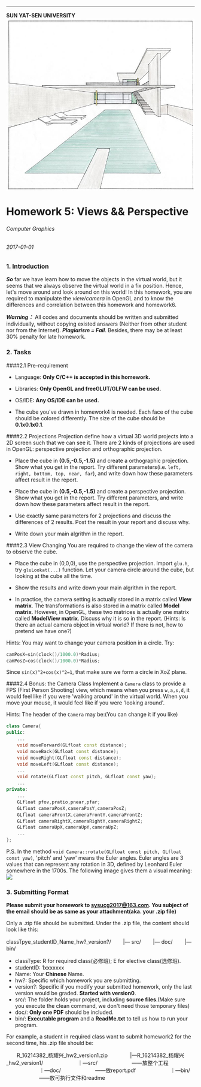 _ _ _
**SUN YAT-SEN UNIVERSITY**
<img src="./cover.jpg" style="text-align: center;clear: both;display: block;margin: auto;">


# Homework 5: Views &&  Perspective
###### Computer Graphics
###### 2017-01-01

### 1. Introduction
***So*** far we have learn how to move the objects in the virtual world, but it seems that we always observe the virtual world in a fix position. Hence, let's move around and look around on this world! In this homework, you are required to manipulate the *view/camera* in OpenGL and to know the differences and correlation between this homework and homework6. 

***Warning：*** All codes and documents should be written and submitted individually, without copying existed answers (Neither from other student nor from the Internet). ***Plagiarism = Fail***. Besides, there may be at least 30% penalty for late homework.

### 2. Tasks

####2.1 Pre-requirement
- Language: **Only C/C++ is accepted in this homework.**

- Libraries: **Only OpenGL and freeGLUT/GLFW can be used.**

- OS/IDE: **Any OS/IDE can be used.**

- The cube you've drawn in homework4 is needed. Each face of the cube should be colored differently. The size of the cube should be **0.1x0.1x0.1**.

####2.2 Projections
Projection define how a virtual 3D world projects into a 2D screen such that we can see it. There are 2 kinds of projections are used in OpenGL: perspective projection and orthographic projection. 

- Place the cube in **(0.5,-0.5,-1.5)** and create a orthographic projection. Show what you get in the report. Try different parameters(i.e.  `left, right, bottom, top, near, far`), and write down how these parameters affect result in the report.

- Place the cube in **(0.5,-0.5,-1.5)** and create a perspective projection. Show what you get in the report. Try different parameters, and write down how these parameters affect result in the report.

- Use exactly same parameters for 2 projections and discuss the differences of 2 results. Post the result in your report and discuss why.

-  Write down your main algrithm in the report.

####2.3 View Changing
You are required to change the view of the camera to observe the cube.

- Place the cube in (0,0,0), use the perspective projection. Import `glu.h`, try `gluLookat(...)` function. Let your camera circle around the cube, but looking at the cube all the time. 

- Show the results and write down your main algrithm in the report. 

- In practice, the camera setting is actually stored in a matrix called **View matrix**. The transformations is also stored in a matrix called **Model  matrix**. However, in OpenGL, these two matrices is actually one matrix called **ModelView matrix**. Discuss why it is so in the report. (Hints: Is there an actual camera object in virtual world? If there is not, how to pretend we have one?)

Hints: You may want to change your camera position in a circle. Try:
```cpp
camPosX=sin(clock()/1000.0)*Radius;
camPosZ=cos(clock()/1000.0)*Radius;
```
Since `sin(x)^2+cos(x)^2=1`, that make sure we form a circle in XoZ plane.

####2.4 Bonus: the Camera Class
Implement a `Camera` class to provide a FPS (First Person Shooting) view, which means when you press `w,a,s,d`, it would feel like if you were 'walking around' in the virtual world. When you move your mouse, it would feel like if you were 'looking around'. 

Hints: 
The header of the `Camera` may be:(You can change it if you like)
```cpp
class Camera{
public:
	...
	void moveForward(GLfloat const distance);
	void moveBack(GLfloat const distance);
	void moveRight(GLfloat const distance);
	void moveLeft(GLfloat const distance);
	...
	void rotate(GLfloat const pitch, GLfloat const yaw);
	...
private:
	...
	GLfloat pfov,pratio,pnear,pfar;
	GLfloat cameraPosX,cameraPosY,cameraPosZ;
	GLfloat cameraFrontX,cameraFrontY,cameraFrontZ;
	GLfloat cameraRightX,cameraRightY,cameraRightZ;
	GLfloat cameraUpX,cameraUpY,cameraUpZ;
	...
};
```
P.S. In the method `void Camera::rotate(GLfloat const pitch, GLfloat const yaw)`, 'pitch' and 'yaw' means the Euler angles. Euler angles are 3 values that can represent any rotation in 3D, defined by Leonhard Euler somewhere in the 1700s. The following image gives them a visual meaning:
<img src="./pyr.png" style="text-align: center;clear: both;display: block;margin: auto;">

### 3. Submitting Format

**Please submit your homework to sysucg2017@163.com. You subject of the email should be as same as your attachment(aka. your .zip file)**

Only a .zip file should be submitted. Under the .zip file, the content should look like this:

classTpye\_studentID\_Name\_hw?\_version?/
　　|— src/
　　|— doc/
　　|— bin/

- classType: R for required class(必修班); E for elective class(选修班).
- studentID: 1xxxxxxx
- Name: Your **Chinese** Name.
- hw?: Specific which homework you are submitting.
- version?: Specific if you modify your submitted homework, only the last version would be graded. **Started with version0**.
- src/: The folder holds your project, including **source files**.(Make sure you execute the clean command, we don't need those temporary files)
- doc/: **Only one PDF** should be included.
- bin/: **Executable program** and a **ReadMe.txt** to tell us how to run your program.

For example, a student in required class want to submit homework2 for the second time, his .zip file should be:

　　R\_16214382\_杨耀兴\_hw2\_version1.zip
  　　　　|—R\_16214382\_杨耀兴\_hw2_version1/
  　　　　  　　｜—src/  　　　　  　　——放整个工程
  　　　　  　　｜—doc/  　　　　  　　——放report.pdf
  　　　　  　　｜—bin/  　　　　  　　——放可执行文件和readme
